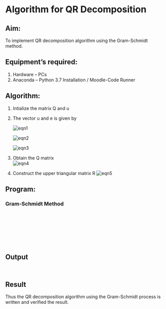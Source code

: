 # Algorithm for QR Decomposition
## Aim:
To implement QR decomposition algorithm using the Gram-Schmidt method.
## Equipment’s required:
1.	Hardware – PCs
2.	Anaconda – Python 3.7 Installation / Moodle-Code Runner
## Algorithm:
1.	Intialize the matrix Q and u
2.	The vector u and e is given by

    ![eqn1](./ex4.jpg)

    ![eqn2](./ex6.jpg)

    ![eqn3](./ex3.jpg)

3.	Obtain the Q matrix   
    ![eqn4](./ex1.jpg)
4.	Construct the upper triangular matrix R
    ![eqn5](./ex2.jpg)



## Program:
### Gram-Schmidt Method
```<img width="578" height="536" alt="image" src="https://github.com/user-attachments/assets/af8c64a7-55b9-442e-b792-26fff54dccf5" />








```

## Output
```<img width="1212" height="525" alt="image" src="https://github.com/user-attachments/assets/f1453517-9962-41b0-93e0-a884ccb5e95d" />


```

## Result
Thus the QR decomposition algorithm using the Gram-Schmidt process is written and verified the result.
